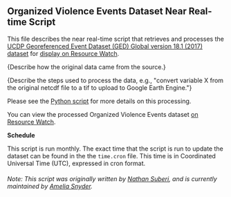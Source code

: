 ## Organized Violence Events Dataset Near Real-time Script
This file describes the near real-time script that retrieves and processes the [UCDP Georeferenced Event Dataset (GED) Global version 18.1 (2017) dataset](https://ucdp.uu.se/downloads/ged/ged181.pdf) for [display on Resource Watch](https://resourcewatch.org/data/explore/Organized-Violence-Events_1).

{Describe how the original data came from the source.}

{Describe the steps used to process the data, e.g., "convert variable X from the original netcdf file to a tif to upload to Google Earth Engine."}

Please see the [Python script](https://github.com/resource-watch/nrt-scripts/blob/master/soc_048_organized_violence_events/contents/src/__init__.py) for more details on this processing.

You can view the processed Organized Violence Events dataset [on Resource Watch](https://resourcewatch.org/data/explore/Organized-Violence-Events_1).

**Schedule**

This script is run monthly. The exact time that the script is run to update the dataset can be found in the the `time.cron` file. This time is in Coordinated Universal Time (UTC), expressed in cron format.

###### Note: This script was originally written by [Nathan Suberi](mailto:nathan.suberi@wri.org), and is currently maintained by [Amelia Snyder](https://www.wri.org/profile/amelia-snyder).
